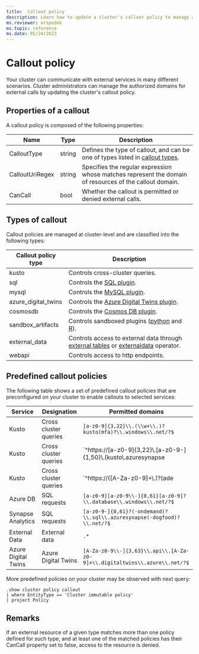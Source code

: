 ```yaml
---
title:  Callout policy
description: Learn how to update a cluster's callout policy to manage authorized domains for external calls.
ms.reviewer: orspodek
ms.topic: reference
ms.date: 05/24/2023
---
```

# Callout policy

Your cluster can communicate with external services in many different scenarios.
Cluster administrators can manage the authorized domains for external calls by updating the cluster's callout policy.

## Properties of a callout

A callout policy is composed of the following properties:

| Name            | Type   | Description                                                                                             |
|-----------------|--------|---------------------------------------------------------------------------------------------------------|
| CalloutType     | string | Defines the type of callout, and can be one of types listed in [callout types](#types-of-callout).      |
| CalloutUriRegex | string | Specifies the regular expression whose matches represent the domain of resources of the callout domain. |
| CanCall         | bool   | Whether the callout is permitted or denied external calls.                                              |

## Types of callout

Callout policies are managed at cluster-level and are classified into the following types:

| Callout policy type | Description                                                                                                                                                           |
|---------------------|-----------------------------------------------------------------------------------------------------------------------------------------------------------------------|
| kusto               | Controls cross-cluster queries.                                                                                                                   |
| sql                 | Controls the [SQL plugin](../query/sql-request-plugin.md).                                                                                                              |
| mysql               | Controls the [MySQL plugin](../query/mysql-request-plugin.md).                                                                                                         |
| azure_digital_twins | Controls the [Azure Digital Twins plugin](../query/azure-digital-twins-query-request-plugin.md).                                                                      |
| cosmosdb            | Controls the [Cosmos DB plugin](../query/cosmosdb-plugin.md).                                                                                                         |
| sandbox_artifacts   | Controls sandboxed plugins ([python](../query/python-plugin.md) and [R](../query/r-plugin.md)).                                                                         |
| external_data       | Controls access to external data through [external tables](../query/schema-entities/external-tables.md) or [externaldata](../query/externaldata-operator.md) operator. |
| webapi              | Controls access to http endpoints.                                                                                                                                    |

## Predefined callout policies

The following table shows a set of predefined callout policies that are preconfigured on your cluster to enable callouts to selected services:

| Service             | Designation           | Permitted domains                                                                                                         |
|---------------------|-----------------------|---------------------------------------------------------------------------------------------------------------------------|
| Kusto               | Cross cluster queries | `[a-z0-9]{3,22}\\.(\\w+\\.)?kusto(mfa)?\\.windows\\.net/?$`                                                               |
| Kusto               | Cross cluster queries | `^https://[a-z0-9]{3,22}\\.[a-z0-9-]{1,50}\\.(kusto\\.azuresynapse|kustodev\\.azuresynapse-dogfood)\\.net/?$`             |
| Kusto               | Cross cluster queries | `^https://([A-Za-z0-9]+\\.)?(ade|adx)\\.(int\\.|aimon\\.)?(applicationinsights|loganalytics|monitor)\\.(io|azure\\.com)/` |
| Azure DB            | SQL requests          | `[a-z0-9][a-z0-9\\-]{0,61}[a-z0-9]?\\.database\\.windows\\.net/?$`                                                        |
| Synapse Analytics   | SQL requests          | `[a-z0-9-]{0,61}?(-ondemand)?\\.sql\\.azuresynapse(-dogfood)?\\.net/?$`                                                   |
| External Data       | External data         | `.*`                                                                                                                      |
| Azure Digital Twins | Azure Digital Twins   | `[A-Za-z0-9\\-]{3,63}\\.api\\.[A-Za-z0-9]+\\.digitaltwins\\.azure\\.net/?$`                                               |

More predefined policies on your cluster may be observed with next query:

```kusto
.show cluster policy callout 
| where EntityType == 'Cluster immutable policy'
| project Policy
```

## Remarks

If an external resource of a given type matches more than one policy defined for such type, and at least one of the matched policies has their CanCall property set to false, access to the resource is denied.
